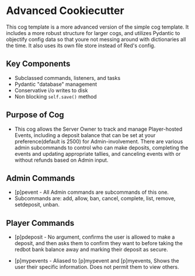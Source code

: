 # Advanced Cookiecutter

This cog template is a more advanced version of the simple cog template. It includes a more robust structure for larger cogs, and utilizes Pydantic to objectify config data so that youre not messing around with dictionaries all the time. It also uses its own file store instead of Red's config.

## Key Components

- Subclassed commands, listeners, and tasks
- Pydantic "database" management
- Conservative i/o writes to disk
- Non blocking `self.save()` method

## Purpose of Cog

- This cog allows the Server Owner to track and manage Player-hosted Events, including a deposit balance that can be set at your preference(default is 2500) for Admin-involvement. There are various admin subcommands to control who can make deposits, completing the events and updating appropriate tallies, and canceling events with or without refunds based on Admin input.

## Admin Commands

- [p]pevent - All Admin commands are subcommands of this one.
-  Subcommands are: add, allow, ban, cancel, complete, list, remove, setdeposit, unban.

## Player Commands

- [p]pdeposit - No argument, confirms the user is allowed to make a deposit, and then asks them to confirm they want to before taking the redbot bank balance away and marking their deposit as secure.

- [p]mypevents - Aliased to [p]mypevent and [p]myevents, Shows the user their specific information. Does not permit them to view others.

